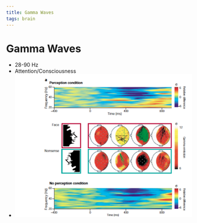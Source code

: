 ```yaml
---
title: Gamma Waves
tags: brain
---
```


# Gamma Waves
- 28-90 Hz
- Attention/Consciousness
- ![im](assets/Pasted%20Image%2020220502161142.png)














































































